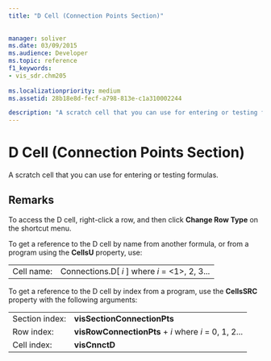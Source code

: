 ```yaml
---
title: "D Cell (Connection Points Section)"
 
 
manager: soliver
ms.date: 03/09/2015
ms.audience: Developer
ms.topic: reference
f1_keywords:
- vis_sdr.chm205
 
ms.localizationpriority: medium
ms.assetid: 28b18e8d-fecf-a798-813e-c1a310002244

description: "A scratch cell that you can use for entering or testing formulas."
---
```


# D Cell (Connection Points Section)

A scratch cell that you can use for entering or testing formulas.
  
## Remarks

To access the D cell, right-click a row, and then click **Change Row Type** on the shortcut menu. 
  
To get a reference to the D cell by name from another formula, or from a program using the **CellsU** property, use: 
  
|||
|:-----|:-----|
| Cell name:  <br/> | Connections.D[  *i*  ]            where  *i*  = <1>, 2, 3... |
   
To get a reference to the D cell by index from a program, use the **CellsSRC** property with the following arguments: 
  
|||
|:-----|:-----|
| Section index:  <br/> |**visSectionConnectionPts** <br/> |
| Row index:  <br/> |**visRowConnectionPts** +  *i*            where  *i*  = 0, 1, 2... |
| Cell index:  <br/> |**visCnnctD** <br/> |
   

